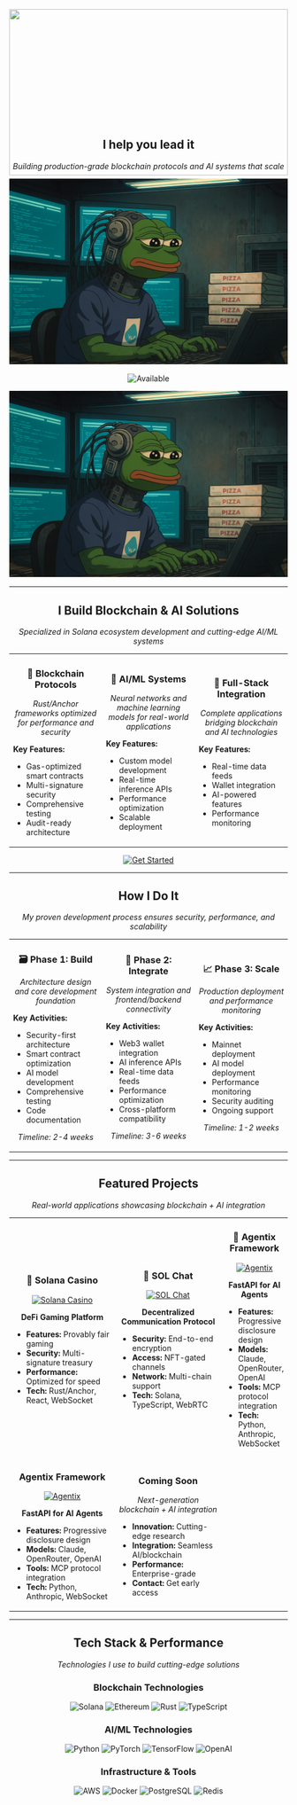<div align="center">

<img width="100%" height="300" src="https://capsule-render.vercel.app/api?type=waving&color=gradient&customColorList=12,20,30,35,40&height=300&section=header&text=The%20Era%20of%20AI%20is%20Here%20✨&fontSize=40&fontColor=ffffff&animation=fadeIn"/>

<div style="margin-top: -100px; position: relative; z-index: 10;">

## **I help you lead it**

*Building production-grade blockchain protocols and AI systems that scale*

![AP3X LockedIn](AP3X_LockedIn.png)    

![Available](https://img.shields.io/badge/🟢_Available_for_Projects-1a1a1a?style=for-the-badge&labelColor=1a1a1a&color=4f46e5)

![AP3X LockedIn](AP3X_LockedIn.png)

</div>

</div>

---

<div align="center">

## I Build Blockchain & AI Solutions

*Specialized in Solana ecosystem development and cutting-edge AI/ML systems*  

</div>

<table>
<tr>
<td width="33%" align="center">

### 🔗 **Blockchain Protocols**
*Rust/Anchor frameworks optimized for performance and security*

<div align="left">

**Key Features:**
- Gas-optimized smart contracts
- Multi-signature security
- Comprehensive testing
- Audit-ready architecture

</div>

</td>
<td width="33%" align="center">

### 🤖 **AI/ML Systems**
*Neural networks and machine learning models for real-world applications*     

<div align="left">

**Key Features:**
- Custom model development
- Real-time inference APIs
- Performance optimization
- Scalable deployment

</div>

</td>
<td width="33%" align="center">

### 🚀 **Full-Stack Integration**
*Complete applications bridging blockchain and AI technologies*

<div align="left">

**Key Features:**
- Real-time data feeds
- Wallet integration
- AI-powered features
- Performance monitoring

</div>

</td>
</tr>
</table>

<div align="center">

[![Get Started](https://img.shields.io/badge/Get_Started-4f46e5?style=for-the-badge&logo=rocket&logoColor=white)](mailto:contact@ap3x.dev)

</div>

---

<div align="center">

## How I Do It

*My proven development process ensures security, performance, and scalability*

</div>

<table>
<tr>
<td width="33%" align="center">

### 🗃️ **Phase 1: Build**
*Architecture design and core development foundation*

<div align="left">

**Key Activities:**
- Security-first architecture
- Smart contract optimization
- AI model development
- Comprehensive testing
- Code documentation

</div>

*Timeline: 2-4 weeks*

</td>
<td width="33%" align="center">

### 🔗 **Phase 2: Integrate**
*System integration and frontend/backend connectivity*

<div align="left">

**Key Activities:**
- Web3 wallet integration
- AI inference APIs
- Real-time data feeds
- Performance optimization
- Cross-platform compatibility

</div>

*Timeline: 3-6 weeks*

</td>
<td width="33%" align="center">

### 📈 **Phase 3: Scale**
*Production deployment and performance monitoring*

<div align="left">

**Key Activities:**
- Mainnet deployment
- AI model deployment
- Performance monitoring
- Security auditing
- Ongoing support

</div>

*Timeline: 1-2 weeks*

</td>
</tr>
</table>

---

<div align="center">

## Featured Projects

*Real-world applications showcasing blockchain + AI integration*

</div>

<table>
<tr>
<td width="33%" align="center">

### 🎰 **Solana Casino**
[![Solana Casino](https://github-readme-stats.vercel.app/api/pin/?username=AP3X-Dev&repo=Solana-Casino&theme=dark&bg_color=0d1117&title_color=58a6ff&text_color=8b949e&icon_color=f85149&border_color=30363d)](https://github.com/AP3X-Dev/Solana-Casino)

**DeFi Gaming Platform**

<div align="left">

- **Features:** Provably fair gaming
- **Security:** Multi-signature treasury
- **Performance:** Optimized for speed
- **Tech:** Rust/Anchor, React, WebSocket

</div>

</td>
<td width="33%" align="center">

### 💬 **SOL Chat**
[![SOL Chat](https://github-readme-stats.vercel.app/api/pin/?username=AP3X-Dev&repo=SOL-CHAT&theme=dark&bg_color=0d1117&title_color=58a6ff&text_color=8b949e&icon_color=f85149&border_color=30363d)](https://github.com/AP3X-Dev/SOL-CHAT)

**Decentralized Communication Protocol**

<div align="left">

- **Security:** End-to-end encryption
- **Access:** NFT-gated channels
- **Network:** Multi-chain support
- **Tech:** Solana, TypeScript, WebRTC

</div>

</td>
<td width="33%" align="center">

### 🤖 **Agentix Framework**
[![Agentix](https://github-readme-stats.vercel.app/api/pin/?username=AP3X-Dev&repo=agentix&theme=dark&bg_color=0d1117&title_color=58a6ff&text_color=8b949e&icon_color=f85149&border_color=30363d)](https://github.com/AP3X-Dev/agentix)

**FastAPI for AI Agents**

<div align="left">

- **Features:** Progressive disclosure design
- **Models:** Claude, OpenRouter, OpenAI
- **Tools:** MCP protocol integration
- **Tech:** Python, Anthropic, WebSocket

</div>

</td>
</tr>
<tr>
<td width="50%" align="center">

###  **Agentix Framework**
[![Agentix](https://github-readme-stats.vercel.app/api/pin/?username=AP3X-Dev&repo=agentix&theme=dark&bg_color=0d1117&title_color=58a6ff&text_color=8b949e&icon_color=f85149&border_color=30363d)](https://github.com/AP3X-Dev/agentix)

**FastAPI for AI Agents**

<div align="left">

- **Features:** Progressive disclosure design
- **Models:** Claude, OpenRouter, OpenAI  
- **Tools:** MCP protocol integration
- **Tech:** Python, Anthropic, WebSocket

</div>

</td>
<td width="50%" align="center">

###  **Coming Soon**
*Next-generation blockchain + AI integration*

<div align="left">

- **Innovation:** Cutting-edge research
- **Integration:** Seamless AI/blockchain
- **Performance:** Enterprise-grade
- **Contact:** Get early access

</div>

</td>
</tr>
</table>

---

<div align="center">

## Tech Stack & Performance

*Technologies I use to build cutting-edge solutions*

</div>

<div align="center">

### **Blockchain Technologies**
![Solana](https://img.shields.io/badge/Solana-9945FF?style=for-the-badge&logo=solana&logoColor=white)
![Ethereum](https://img.shields.io/badge/Ethereum-3C3C3D?style=for-the-badge&logo=ethereum&logoColor=white)
![Rust](https://img.shields.io/badge/Rust-000000?style=for-the-badge&logo=rust&logoColor=white)
![TypeScript](https://img.shields.io/badge/TypeScript-007ACC?style=for-the-badge&logo=typescript&logoColor=white)

### **AI/ML Technologies**
![Python](https://img.shields.io/badge/Python-3776AB?style=for-the-badge&logo=python&logoColor=white)
![PyTorch](https://img.shields.io/badge/PyTorch-EE4C2C?style=for-the-badge&logo=pytorch&logoColor=white)
![TensorFlow](https://img.shields.io/badge/TensorFlow-FF6F00?style=for-the-badge&logo=tensorflow&logoColor=white)
![OpenAI](https://img.shields.io/badge/OpenAI-412991?style=for-the-badge&logo=openai&logoColor=white)

### **Infrastructure & Tools**
![AWS](https://img.shields.io/badge/AWS-232F3E?style=for-the-badge&logo=amazon-aws&logoColor=white)
![Docker](https://img.shields.io/badge/Docker-2496ED?style=for-the-badge&logo=docker&logoColor=white)
![PostgreSQL](https://img.shields.io/badge/PostgreSQL-316192?style=for-the-badge&logo=postgresql&logoColor=white)
![Redis](https://img.shields.io/badge/Redis-DC382D?style=for-the-badge&logo=redis&logoColor=white)

</div>



